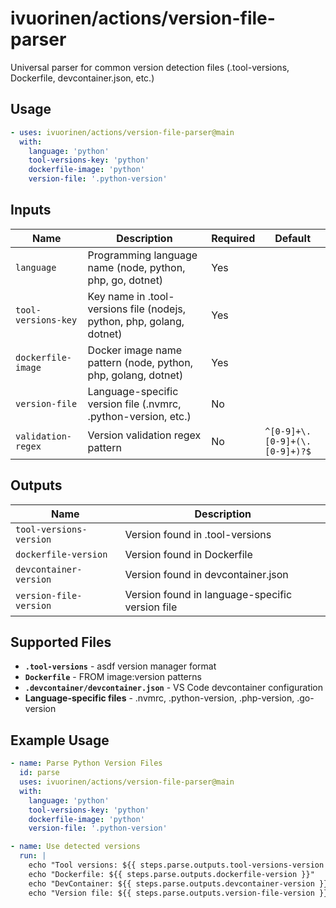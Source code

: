 # ivuorinen/actions/version-file-parser

Universal parser for common version detection files (.tool-versions, Dockerfile, devcontainer.json, etc.)

## Usage

```yaml
- uses: ivuorinen/actions/version-file-parser@main
  with:
    language: 'python'
    tool-versions-key: 'python'
    dockerfile-image: 'python'
    version-file: '.python-version'
```

## Inputs

| Name                | Description                                                           | Required | Default                       |
|---------------------|-----------------------------------------------------------------------|----------|-------------------------------|
| `language`          | Programming language name (node, python, php, go, dotnet)             | Yes      |                               |
| `tool-versions-key` | Key name in .tool-versions file (nodejs, python, php, golang, dotnet) | Yes      |                               |
| `dockerfile-image`  | Docker image name pattern (node, python, php, golang, dotnet)         | Yes      |                               |
| `version-file`      | Language-specific version file (.nvmrc, .python-version, etc.)        | No       |                               |
| `validation-regex`  | Version validation regex pattern                                      | No       | `^[0-9]+\.[0-9]+(\.[0-9]+)?$` |

## Outputs

| Name                    | Description                                     |
|-------------------------|-------------------------------------------------|
| `tool-versions-version` | Version found in .tool-versions                 |
| `dockerfile-version`    | Version found in Dockerfile                     |
| `devcontainer-version`  | Version found in devcontainer.json              |
| `version-file-version`  | Version found in language-specific version file |

## Supported Files

- **`.tool-versions`** - asdf version manager format
- **`Dockerfile`** - FROM image:version patterns
- **`.devcontainer/devcontainer.json`** - VS Code devcontainer configuration
- **Language-specific files** - .nvmrc, .python-version, .php-version, .go-version

## Example Usage

```yaml
- name: Parse Python Version Files
  id: parse
  uses: ivuorinen/actions/version-file-parser@main
  with:
    language: 'python'
    tool-versions-key: 'python'
    dockerfile-image: 'python'
    version-file: '.python-version'

- name: Use detected versions
  run: |
    echo "Tool versions: ${{ steps.parse.outputs.tool-versions-version }}"
    echo "Dockerfile: ${{ steps.parse.outputs.dockerfile-version }}"
    echo "DevContainer: ${{ steps.parse.outputs.devcontainer-version }}"
    echo "Version file: ${{ steps.parse.outputs.version-file-version }}"
```
